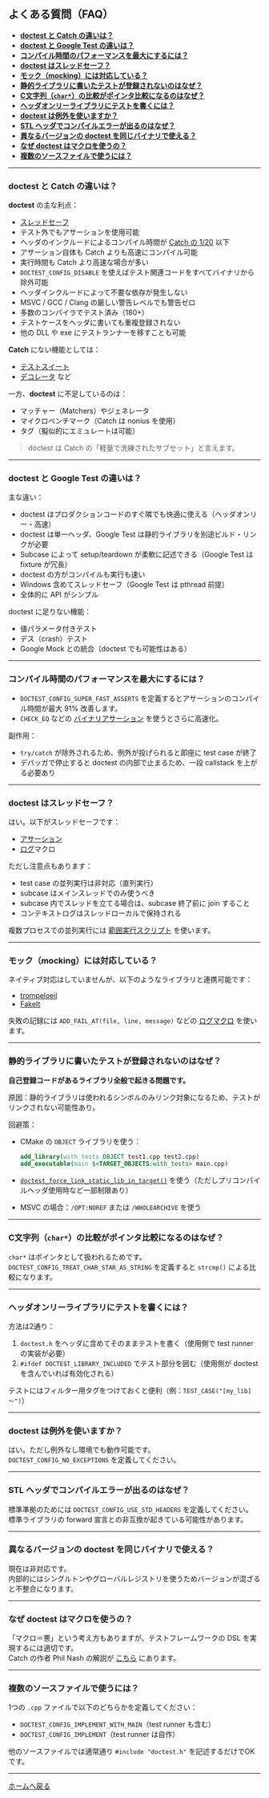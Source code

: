 ## よくある質問（FAQ）

- [**doctest と Catch の違いは？**](#doctest-と-catch-の違いは)
- [**doctest と Google Test の違いは？**](#doctest-と-google-test-の違いは)
- [**コンパイル時間のパフォーマンスを最大にするには？**](#コンパイル時間のパフォーマンスを最大にするには)
- [**doctest はスレッドセーフ？**](#doctest-はスレッドセーフ)
- [**モック（mocking）には対応している？**](#モックmockingには対応している)
- [**静的ライブラリに書いたテストが登録されないのはなぜ？**](#静的ライブラリに書いたテストが登録されないのはなぜ)
- [**C文字列（`char*`）の比較がポインタ比較になるのはなぜ？**](#c文字列charの比較がポインタ比較になるのはなぜ)
- [**ヘッダオンリーライブラリにテストを書くには？**](#ヘッダオンリーライブラリにテストを書くには)
- [**doctest は例外を使いますか？**](#doctest-は例外を使いますか)
- [**STL ヘッダでコンパイルエラーが出るのはなぜ？**](#stl-ヘッダでコンパイルエラーが出るのはなぜ)
- [**異なるバージョンの doctest を同じバイナリで使える？**](#異なるバージョンの-doctest-を同じバイナリで使える)
- [**なぜ doctest はマクロを使うの？**](#なぜ-doctest-はマクロを使うの)
- [**複数のソースファイルで使うには？**](#複数のソースファイルで使うには)

---

### doctest と Catch の違いは？

**doctest** の主な利点：

- [スレッドセーフ](#doctest-はスレッドセーフ)
- テスト外でもアサーションを使用可能
- ヘッダのインクルードによるコンパイル時間が [Catch の 1/20](https://github.com/doctest/doctest/blob/master/doc/markdown/benchmarks.md) 以下
- アサーション自体も Catch よりも高速にコンパイル可能
- 実行時間も Catch より高速な場合が多い
- `DOCTEST_CONFIG_DISABLE` を使えばテスト関連コードをすべてバイナリから除外可能
- ヘッダインクルードによって不要な依存が発生しない
- MSVC / GCC / Clang の厳しい警告レベルでも警告ゼロ
- 多数のコンパイラでテスト済み（180+）
- テストケースをヘッダに書いても重複登録されない
- 他の DLL や exe にテストランナーを移すことも可能

**Catch** にない機能としては：

- [テストスイート](testcases.md#test-suites)
- [デコレータ](testcases.md#decorators) など

一方、**doctest** に不足しているのは：

- マッチャー（Matchers）やジェネレータ
- マイクロベンチマーク（Catch は nonius を使用）
- タグ（擬似的にエミュレートは可能）

> doctest は Catch の「軽量で洗練されたサブセット」と言えます。

---

### doctest と Google Test の違いは？

主な違い：

- doctest はプロダクションコードのすぐ隣でも快適に使える（ヘッダオンリー・高速）
- doctest は単一ヘッダ、Google Test は静的ライブラリを別途ビルド・リンクが必要
- Subcase によって setup/teardown が柔軟に記述できる（Google Test は fixture が冗長）
- doctest の方がコンパイルも実行も速い
- Windows 含めてスレッドセーフ（Google Test は pthread 前提）
- 全体的に API がシンプル

doctest に足りない機能：

- 値パラメータ付きテスト
- デス（crash）テスト
- Google Mock との統合（doctest でも可能性はある）

---

### コンパイル時間のパフォーマンスを最大にするには？

- `DOCTEST_CONFIG_SUPER_FAST_ASSERTS` を定義するとアサーションのコンパイル時間が最大 91% 改善します。
- `CHECK_EQ` などの [バイナリアサーション](assertions.md#binary-and-unary-asserts) を使うとさらに高速化。

副作用：

- `try/catch` が除外されるため、例外が投げられると即座に test case が終了
- デバッガで停止すると doctest の内部で止まるため、一段 callstack を上がる必要あり

---

### doctest はスレッドセーフ？

はい。以下がスレッドセーフです：

- [アサーション](assertions.md)
- [ログ](logging.md)マクロ

ただし注意点もあります：

- test case の並列実行は非対応（直列実行）
- subcase はメインスレッドでのみ使うべき
- subcase 内でスレッドを立てる場合は、subcase 終了前に join すること
- コンテキストログはスレッドローカルで保持される

複数プロセスでの並列実行には [範囲実行スクリプト](../../examples/range_based_execution.py) を使います。

---

### モック（mocking）には対応している？

ネイティブ対応はしていませんが、以下のようなライブラリと連携可能です：

- [trompeloeil](https://github.com/rollbear/trompeloeil)
- [FakeIt](https://github.com/eranpeer/FakeIt)

失敗の記録には `ADD_FAIL_AT(file, line, message)` などの [ログマクロ](logging.md#messages-which-can-optionally-fail-test-cases) を使います。

---

### 静的ライブラリに書いたテストが登録されないのはなぜ？

**自己登録コードがあるライブラリ全般で起きる問題です。**

原因：静的ライブラリは使われるシンボルのみリンク対象になるため、テストがリンクされない可能性あり。

回避策：

- CMake の `OBJECT` ライブラリを使う：

  ```cmake
  add_library(with_tests OBJECT test1.cpp test2.cpp)
  add_executable(main $<TARGET_OBJECTS:with_tests> main.cpp)
  ```

- [`doctest_force_link_static_lib_in_target()`](../../examples/exe_with_static_libs/doctest_force_link_static_lib_in_target.cmake) を使う（ただしプリコンパイルヘッダ使用時など一部制限あり）

- MSVC の場合：`/OPT:NOREF` または `/WHOLEARCHIVE` を使う

---

### C文字列（`char*`）の比較がポインタ比較になるのはなぜ？

`char*` はポインタとして扱われるためです。  
`DOCTEST_CONFIG_TREAT_CHAR_STAR_AS_STRING` を定義すると `strcmp()` による比較になります。

---

### ヘッダオンリーライブラリにテストを書くには？

方法は2通り：

1. `doctest.h` をヘッダに含めてそのままテストを書く（使用側で test runner の実装が必要）
2. `#ifdef DOCTEST_LIBRARY_INCLUDED` でテスト部分を囲む（使用側が doctest を含んでいれば有効化される）

テストにはフィルター用タグをつけておくと便利（例：`TEST_CASE("[my_lib] ～")`）

---

### doctest は例外を使いますか？

はい。ただし例外なし環境でも動作可能です。  
`DOCTEST_CONFIG_NO_EXCEPTIONS` を定義してください。

---

### STL ヘッダでコンパイルエラーが出るのはなぜ？

標準準拠のためには `DOCTEST_CONFIG_USE_STD_HEADERS` を定義してください。  
標準ライブラリの forward 宣言との非互換が起きている可能性があります。

---

### 異なるバージョンの doctest を同じバイナリで使える？

現在は非対応です。  
内部的にはシングルトンやグローバルレジストリを使うためバージョンが混ざると不整合になります。

---

### なぜ doctest はマクロを使うの？

「マクロ＝悪」という考え方もありますが、テストフレームワークの DSL を実現するには適切です。  
Catch の作者 Phil Nash の解説が [こちら](http://accu.org/index.php/journals/2064) にあります。

---

### 複数のソースファイルで使うには？

1つの `.cpp` ファイルで以下のどちらかを定義してください：

- `DOCTEST_CONFIG_IMPLEMENT_WITH_MAIN`（test runner も含む）
- `DOCTEST_CONFIG_IMPLEMENT`（test runner は自作）

他のソースファイルでは通常通り `#include "doctest.h"` を記述するだけでOKです。

---

[ホームへ戻る](readme.md#reference)
